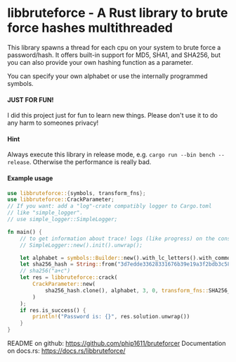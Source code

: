# libbruteforce - A Rust library to brute force hashes multithreaded

This library spawns a thread for each cpu on your system to
brute force a password/hash. It offers built-in support for MD5, SHA1,
and SHA256, but you can also provide your own hashing function as a
parameter.

You can specify your own alphabet or use the internally programmed
symbols.

#### JUST FOR FUN!
I did this project just for fun to learn new things. Please don't
use it to do any harm to someones privacy!

#### Hint
Always execute this library in release mode, e.g. `cargo run --bin bench --release`. Otherwise the 
performance is really bad.

#### Example usage
```rust
use libbruteforce::{symbols, transform_fns};
use libbruteforce::CrackParameter;
// If you want: add a "log"-crate compatibly logger to Cargo.toml
// like "simple_logger".
// use simple_logger::SimpleLogger;

fn main() {
    // to get information about trace! logs (like progress) on the console
    // SimpleLogger::new().init().unwrap();

    let alphabet = symbols::Builder::new().with_lc_letters().with_common_special_chars().build();
    let sha256_hash = String::from("3d7edde33628331676b39e19a3f2bdb3c583960ad8d865351a32e2ace7d8e02d");
    // sha256("a+c")
    let res = libbruteforce::crack(
        CrackParameter::new(
            sha256_hash.clone(), alphabet, 3, 0, transform_fns::SHA256_HASHING, true,
        )
    );
    if res.is_success() {
        println!("Password is: {}", res.solution.unwrap())
    }
}
```

README on github: https://github.com/phip1611/bruteforcer
Documentation on docs.rs: https://docs.rs/libbruteforce/

